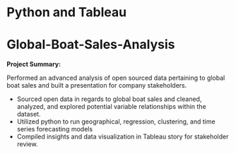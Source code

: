 # Python and Tableau

# Global-Boat-Sales-Analysis

**Project Summary:**

Performed an advanced analysis of open sourced data pertaining to global boat sales and built a presentation for company stakeholders.  

* Sourced open data in regards to global boat sales and cleaned, analyzed, and explored potential variable relationships within the dataset.
* Utilized python to run geographical, regression, clustering, and time series forecasting models
* Compiled insights and data visualization in Tableau story for stakeholder review.
